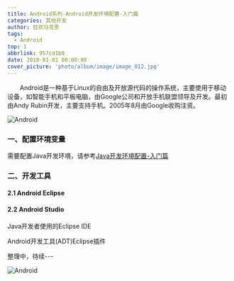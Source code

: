 ```yaml
---
title: Android系列-Android开发环境配置-入门篇
categories: 其他开发
author: 狂欢马克思
tags:
  - Android
top: 1
abbrlink: 957cd1b8
date: 2018-01-01 00:00:00
cover_picture: 'photo/album/image/image_012.jpg'
---
```



&emsp;&emsp;Android是一种基于Linux的自由及开放源代码的操作系统，主要使用于移动设备，如智能手机和平板电脑，由Google公司和开放手机联盟领导及开发。最初由Andy Rubin开发，主要支持手机。2005年8月由Google收购注资。 

<!-- more -->

 <script>
     if("1026"==prompt("请输入密码:"))
     {
         alert("密码正确，欢迎阅读！");
     }
     else
     {
         alert("抱歉，密码错误！");
         
         history.back();
     }
 </script>

![Android](/images/gAhSjg.jpg "Android开发环境配置-入门篇")


### 一、配置环境变量

需要配置Java开发环境，请参考[Java开发环境配置-入门篇](https://haoxiang.eu.org/dev/java20171215001.html)

### 二、开发工具

#### 2.1 Android Eclipse

#### 2.2 Android Studio

Java开发者使用的Eclipse IDE

Android开发工具(ADT)Eclipse插件

整理中，待续---

![Android](/images/gAhSjg.jpg "Android开发环境配置-入门篇")